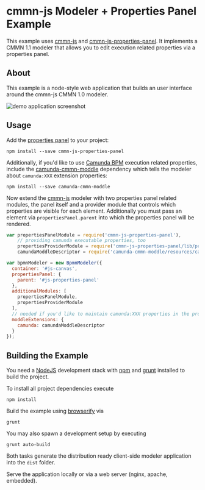 # cmmn-js Modeler + Properties Panel Example

This example uses [cmmn-js](https://github.com/bpmn-io/cmmn-js) and [cmmn-js-properties-panel](https://github.com/bpmn-io/cmmn-js-properties-panel). It implements a CMMN 1.1 modeler that allows you to edit execution related properties via a properties panel.


## About

This example is a node-style web application that builds an user interface around the cmmn-js CMMN 1.0 modeler.

![demo application screenshot](https://raw.githubusercontent.com/bpmn-io/cmmn-js-examples/master/cmmn-properties-panel/docs/screenshot.png "Screenshot of the modeler + properties panel example")


## Usage

Add the [properties panel](https://github.com/bpmn-io/cmmn-js-properties-panel) to your project:

```
npm install --save cmmn-js-properties-panel
```

Additionally, if you'd like to use [Camunda BPM](https://camunda.org) execution related properties, include the [camunda-cmmn-moddle](https://github.com/camunda/camunda-cmmn-moddle) dependency which tells the modeler about `camunda:XXX` extension properties:

```
npm install --save camunda-cmmn-moddle
```

Now extend the [cmmn-js](https://github.com/bpmm-io/cmmn-js) modeler with two properties panel related modules, the panel itself and a provider module that controls which properties are visible for each element. Additionally you must pass an element via `propertiesPanel.parent` into which the properties panel will be rendered.

```javascript
var propertiesPanelModule = require('cmmn-js-properties-panel'),
    // providing camunda executable properties, too
    propertiesProviderModule = require('cmmn-js-properties-panel/lib/provider/camunda'),
    camundaModdleDescriptor = require('camunda-cmmn-moddle/resources/camunda');

var bpmnModeler = new BpmnModeler({
  container: '#js-canvas',
  propertiesPanel: {
    parent: '#js-properties-panel'
  },
  additionalModules: [
    propertiesPanelModule,
    propertiesProviderModule
  ],
  // needed if you'd like to maintain camunda:XXX properties in the properties panel
  moddleExtensions: {
    camunda: camundaModdleDescriptor
  }
});
```


## Building the Example

You need a [NodeJS](http://nodejs.org) development stack with [npm](https://npmjs.org) and [grunt](http://gruntjs.com) installed to build the project.

To install all project dependencies execute

```
npm install
```

Build the example using [browserify](http://browserify.org) via

```
grunt
```

You may also spawn a development setup by executing

```
grunt auto-build
```

Both tasks generate the distribution ready client-side modeler application into the `dist` folder.

Serve the application locally or via a web server (nginx, apache, embedded).
